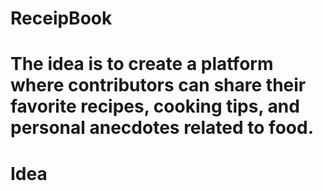 ﻿# ReceipBook

# The idea is to create a platform where contributors can share their favorite recipes, cooking tips, and personal anecdotes related to food.
# Idea
